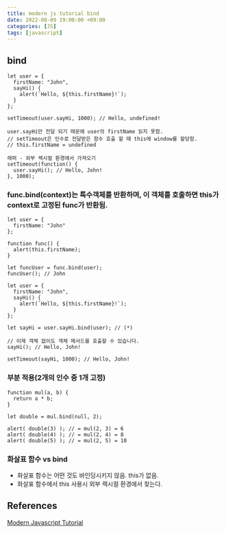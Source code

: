 ```yaml
---
title: modern js tutorial bind
date: 2022-08-09 19:00:00 +09:00
categories: [JS]
tags: [javascript]
---
```


## bind

`````
let user = {
  firstName: "John",
  sayHi() {
    alert(`Hello, ${this.firstName}!`);
  }
};

setTimeout(user.sayHi, 1000); // Hello, undefined!

user.sayHi만 전달 되기 때문에 user의 firstName 읽지 못함.
// setTimeout은 인수로 전달받은 함수 호출 할 때 this에 window를 할당함.   
// this.firstName = undefined

래퍼 - 외부 렉시컬 환경에서 가져오기
setTimeout(function() {
  user.sayHi(); // Hello, John!
}, 1000);

`````

### func.bind(context)는 특수객체를 반환하며, 이 객체를 호출하면 this가 context로 고정된 func가 반환됨.
`````
let user = {
  firstName: "John"
};

function func() {
  alert(this.firstName);
}

let funcUser = func.bind(user);
funcUser(); // John

let user = {
  firstName: "John",
  sayHi() {
    alert(`Hello, ${this.firstName}!`);
  }
};

let sayHi = user.sayHi.bind(user); // (*)

// 이제 객체 없이도 객체 메서드를 호출할 수 있습니다.
sayHi(); // Hello, John!

setTimeout(sayHi, 1000); // Hello, John!
`````

### 부분 적용(2개의 인수 중 1개 고정)
`````
function mul(a, b) {
  return a * b;
}

let double = mul.bind(null, 2);

alert( double(3) ); // = mul(2, 3) = 6
alert( double(4) ); // = mul(2, 4) = 8
alert( double(5) ); // = mul(2, 5) = 10
`````

### 화살표 함수 vs bind
- 화살표 함수는 어떤 것도 바인딩시키지 않음. this가 없음.
- 화살표 함수에서 this 사용시 외부 렉시컬 환경에서 찾는다.



## References
[Modern Javascript Tutorial](https://ko.javascript.info/)   
